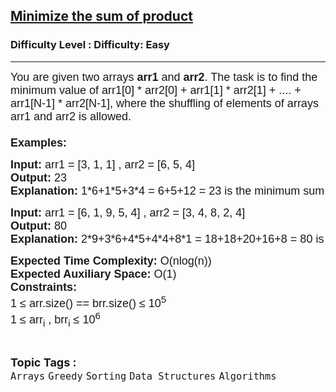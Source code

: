 <h2><a href="https://www.geeksforgeeks.org/problems/minimize-the-sum-of-product1525/1?page=4&category=Arrays,Strings,STL,Binary%20Search,Map,set,Kadane&difficulty=Easy&sortBy=submissions">Minimize the sum of product</a></h2><h3>Difficulty Level : Difficulty: Easy</h3><hr><div class="problems_problem_content__Xm_eO"><p><span style="font-family: arial,helvetica,sans-serif;"><span style="font-size: 18px;">You are given two arrays<strong> arr1</strong>&nbsp;and <strong>arr2</strong>. The task is to find the minimum value of arr1[0] * arr2[0] + arr1[1] * arr2[1] + .... + arr1[N-1] * arr2[N-1], where the shuffling of elements of arrays arr1 and arr2&nbsp;is allowed.<br><br><strong>Examples:</strong></span></span></p>
<pre><span style="font-family: arial,helvetica,sans-serif;"><span style="font-size: 18px;"><strong>Input: </strong>arr1 = [3, 1, 1] , arr2 = [6, 5, 4]
<strong>Output: </strong>23 </span>
<span style="font-size: 18px;"><strong><span style="font-size: 18px;">Explanation:</span> </strong></span><span style="font-size: 18px;">1*6+1*5+3*4 = 6+5+12 = 23 is the minimum sum.</span></span></pre>
<pre><span style="font-family: arial,helvetica,sans-serif;"><span style="font-size: 18px;"><strong>Input: </strong>arr1 = [6, 1, 9, 5, 4] , arr2 = [3, 4, 8, 2, 4]
<strong>Output: </strong>80
<strong>Explanation: </strong></span><span style="font-size: 18px;">2*9+3*6+4*5+4*4+8*1 = 18+18+20+16+8 = 80 is the minimum sum.</span></span></pre>
<p><span style="font-family: arial,helvetica,sans-serif;"><span style="font-size: 18px;"><strong>Expected Time Complexity:</strong> O(nlog(n))<br><strong>Expected Auxiliary Space:</strong> O(1)<br></span></span><span style="font-family: arial,helvetica,sans-serif;"><span style="font-size: 18px;"><strong>Constraints:</strong><br>1 ≤ arr.size() == brr.size() ≤ 10<sup>5</sup><br>1 ≤ arr<sub>i</sub> , brr<sub>i</sub> ≤ 10<sup>6</sup></span></span></p></div><br><p><span style=font-size:18px><strong>Topic Tags : </strong><br><code>Arrays</code>&nbsp;<code>Greedy</code>&nbsp;<code>Sorting</code>&nbsp;<code>Data Structures</code>&nbsp;<code>Algorithms</code>&nbsp;